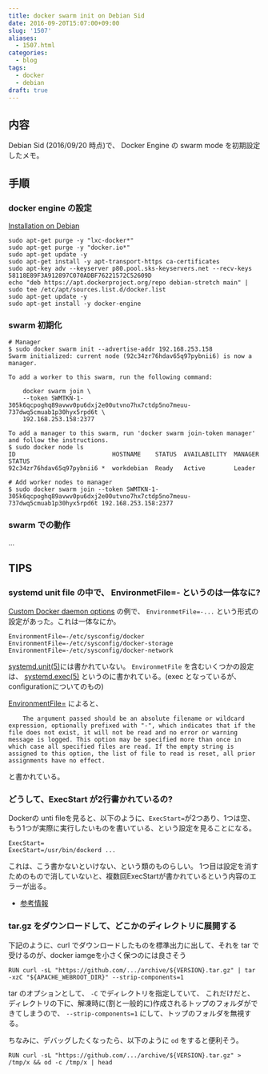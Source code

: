 ```yaml
---
title: docker swarm init on Debian Sid
date: 2016-09-20T15:07:00+09:00
slug: '1507'
aliases:
  - 1507.html
categories:
  - blog
tags:
  - docker
  - debian
draft: true
---
```



## 内容
Debian Sid (2016/09/20 時点)で、 Docker Engine の swarm mode を初期設定したメモ。

## 手順

### docker engine の設定

[Installation on Debian](https://docs.docker.com/engine/installation/linux/debian/#/debian-wheezy-stable-7-x-64-bit)

```
sudo apt-get purge -y "lxc-docker*"
sudo apt-get purge -y "docker.io*"
sudo apt-get update -y
sudo apt-get install -y apt-transport-https ca-certificates
sudo apt-key adv --keyserver p80.pool.sks-keyservers.net --recv-keys 58118E89F3A912897C070ADBF76221572C52609D
echo "deb https://apt.dockerproject.org/repo debian-stretch main" | sudo tee /etc/apt/sources.list.d/docker.list
sudo apt-get update -y
sudo apt-get install -y docker-engine
```

### swarm 初期化

```
# Manager
$ sudo docker swarm init --advertise-addr 192.168.253.158
Swarm initialized: current node (92c34zr76hdav65q97pybnii6) is now a manager.

To add a worker to this swarm, run the following command:

    docker swarm join \
    --token SWMTKN-1-305k6qcpoghq89avwv0pu6dxj2e00utvno7hx7ctdp5no7meuu-737dwq5cmuab1p30hyx5rpd6t \
    192.168.253.158:2377

To add a manager to this swarm, run 'docker swarm join-token manager' and follow the instructions.
$ sudo docker node ls
ID                           HOSTNAME    STATUS  AVAILABILITY  MANAGER STATUS
92c34zr76hdav65q97pybnii6 *  workdebian  Ready   Active        Leader
```

```
# Add worker nodes to manager
$ sudo docker swarm join --token SWMTKN-1-305k6qcpoghq89avwv0pu6dxj2e00utvno7hx7ctdp5no7meuu-737dwq5cmuab1p30hyx5rpd6t 192.168.253.158:2377
```

### swarm での動作

...

## TIPS

### systemd unit file の中で、 EnvironmetFile=- というのは一体なに?

[Custom Docker daemon options](https://docs.docker.com/engine/admin/systemd/) の例で、 `EnvironmetFile=-...` という形式の設定があった。これは一体なにか。
```
EnvironmentFile=-/etc/sysconfig/docker
EnvironmentFile=-/etc/sysconfig/docker-storage
EnvironmentFile=-/etc/sysconfig/docker-network
```

[systemd.unit(5)](https://www.freedesktop.org/software/systemd/man/systemd.unit.html)には書かれていない。
`EnvironmetFile` を含むいくつかの設定は、 [systemd.exec(5)](https://www.freedesktop.org/software/systemd/man/systemd.exec.html) というのに書かれている。(exec となっているが、 configurationについてのもの)

[EnvironmentFile=](https://www.freedesktop.org/software/systemd/man/systemd.exec.html#EnvironmentFile=) によると、
```
    The argument passed should be an absolute filename or wildcard expression, optionally prefixed with "-", which indicates that if the file does not exist, it will not be read and no error or warning message is logged. This option may be specified more than once in which case all specified files are read. If the empty string is assigned to this option, the list of file to read is reset, all prior assignments have no effect.
```
と書かれている。

### どうして、ExecStart が2行書かれているの?

Dockerの unti fileを見ると、以下のように、`ExecStart=`が2つあり、1つは空、もう1つが実際に実行したいものを書いている、という設定を見ることになる。
```
ExecStart=
ExecStart=/usr/bin/dockerd ...
```

これは、こう書かないといけない、という類のものらしい。
1つ目は設定を消すためのもので消していないと、複数回ExecStartが書かれているという内容のエラーが出る。

* [参考情報](https://github.com/docker/docker/issues/14491)

### tar.gz をダウンロードして、どこかのディレクトリに展開する

下記のように、curl でダウンロードしたものを標準出力に出して、それを tar で受けるのが、docker iamgeを小さく保つのには良さそう
```
RUN curl -sL "https://github.com/.../archive/${VERSION}.tar.gz" | tar -xzC "${APACHE_WEBROOT_DIR}" --strip-components=1
```

tar のオプションとして、 `-C` でディレクトリを指定していて、 これだけだと、ディレクトリの下に、解凍時に(割と一般的に)作成されるトップのフォルダができてしまうので、
`--strip-components=1` にして、トップのフォルダを無視する。

ちなみに、デバッグしたくなったら、以下のように `od` をすると便利そう。
```
RUN curl -sL "https://github.com/.../archive/${VERSION}.tar.gz" > /tmp/x && od -c /tmp/x | head
```


